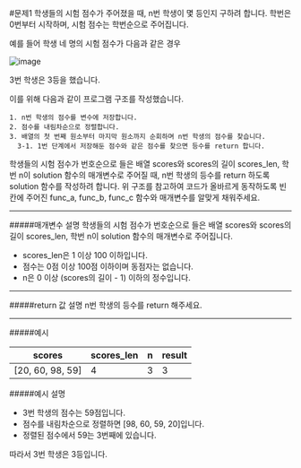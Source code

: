 #문제1
학생들의 시험 점수가 주어졌을 때, n번 학생이 몇 등인지 구하려 합니다. 학번은 0번부터 시작하며, 시험 점수는 학번순으로 주어집니다.

예를 들어 학생 네 명의 시험 점수가 다음과 같은 경우

![image](http://res.cloudinary.com/dpxurmkij/image/upload/c_scale,w_150/v1514466528/%E1%84%89%E1%85%AE%E1%84%92%E1%85%A1%E1%86%A8%E1%84%83%E1%85%B3%E1%86%BC%E1%84%89%E1%85%AE%E1%84%80%E1%85%AE%E1%84%92%E1%85%A1%E1%84%80%E1%85%B53_gcwr84.png)

3번 학생은 3등을 했습니다.

이를 위해 다음과 같이 프로그램 구조를 작성했습니다.

~~~
1. n번 학생의 점수를 변수에 저장합니다.
2. 점수를 내림차순으로 정렬합니다.
3. 배열의 첫 번째 원소부터 마지막 원소까지 순회하며 n번 학생의 점수를 찾습니다.
  3-1. 1번 단계에서 저장해둔 점수와 같은 점수를 찾으면 등수를 return 합니다.
~~~

학생들의 시험 점수가 번호순으로 들은 배열 scores와 scores의 길이 scores_len, 학번 n이 solution 함수의 매개변수로 주어질 때, n번 학생의 등수를 return 하도록 
solution 함수를 작성하려 합니다. 위 구조를 참고하여 코드가 올바르게 동작하도록 빈칸에 주어진 func_a, func_b, func_c 함수와 매개변수를 알맞게 채워주세요.

---
#####매개변수 설명
학생들의 시험 점수가 번호순으로 들은 배열 scores와 scores의 길이 scores_len, 학번 n이 solution 함수의 매개변수로 주어집니다.
* scores_len은 1 이상 100 이하입니다.
* 점수는 0점 이상 100점 이하이며 동점자는 없습니다.
* n은 0 이상 (scores의 길이 - 1) 이하의 정수입니다.

---
#####return 값 설명
n번 학생의 등수를 return 해주세요.

---
#####예시

| scores           |scores_len| n | result |
|------------------|------------|---|--------|
| [20, 60, 98, 59] |4|3 | 3      |

#####예시 설명

* 3번 학생의 점수는 59점입니다.
* 점수를 내림차순으로 정렬하면 [98, 60, 59, 20]입니다.
* 정렬된 점수에서 59는 3번째에 있습니다.

따라서 3번 학생은 3등입니다.
